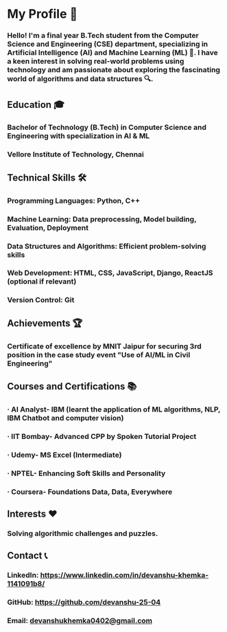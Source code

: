 # My Profile 🚀

### Hello! I'm a final year B.Tech student from the Computer Science and Engineering (CSE) department, specializing in Artificial Intelligence (AI) and Machine Learning (ML) 🤖. I have a keen interest in solving real-world problems using technology and am passionate about exploring the fascinating world of algorithms and data structures 🔍.

## Education 🎓
### Bachelor of Technology (B.Tech) in Computer Science and Engineering with specialization in AI & ML
### Vellore Institute of Technology, Chennai

## Technical Skills 🛠️
### Programming Languages: Python, C++
### Machine Learning: Data preprocessing, Model building, Evaluation, Deployment
### Data Structures and Algorithms: Efficient problem-solving skills
### Web Development: HTML, CSS, JavaScript, Django, ReactJS (optional if relevant)
### Version Control: Git

## Achievements 🏆
### Certificate of excellence by MNIT Jaipur for securing 3rd position in the case study event "Use of AI/ML in Civil Engineering"

## Courses and Certifications 📚
### · AI Analyst- IBM (learnt the application of ML algorithms, NLP, IBM Chatbot and computer vision)
### · IIT Bombay- Advanced CPP by Spoken Tutorial Project
### · Udemy- MS Excel (Intermediate)
### · NPTEL- Enhancing Soft Skills and Personality
### · Coursera- Foundations Data, Data, Everywhere

## Interests ❤️
### Solving algorithmic challenges and puzzles.

## Contact 📞
### LinkedIn: https://www.linkedin.com/in/devanshu-khemka-1141091b8/
### GitHub: https://github.com/devanshu-25-04
### Email: devanshukhemka0402@gmail.com
